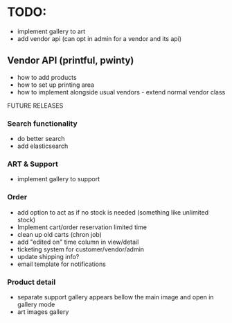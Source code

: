 # TODO:
- implement gallery to art
- add vendor api (can opt in admin for a vendor and its api)

## Vendor API (printful, pwinty)
- how to add products
- how to set up printing area
- how to implement alongside usual vendors - extend normal vendor class

FUTURE RELEASES

### Search functionality
- do better search
- add elasticsearch

### ART & Support
- implement gallery to support

### Order
- add option to act as if no stock is needed (something like unlimited stock)
- Implement cart/order reservation limited time
- clean up old carts (chron job)
- add "edited on" time column in view/detail
- ticketing system for customer/vendor/admin
- update shipping info?
- email template for notifications

### Product detail
- separate support gallery appears bellow the main image and open in gallery mode
- art images gallery
